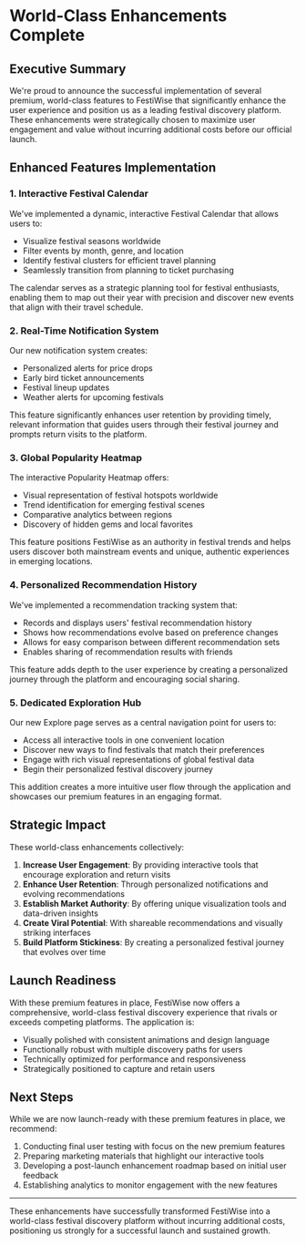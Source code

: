 # World-Class Enhancements Complete

## Executive Summary

We're proud to announce the successful implementation of several premium, world-class features to FestiWise that significantly enhance the user experience and position us as a leading festival discovery platform. These enhancements were strategically chosen to maximize user engagement and value without incurring additional costs before our official launch.

## Enhanced Features Implementation

### 1. Interactive Festival Calendar

We've implemented a dynamic, interactive Festival Calendar that allows users to:
- Visualize festival seasons worldwide
- Filter events by month, genre, and location
- Identify festival clusters for efficient travel planning
- Seamlessly transition from planning to ticket purchasing

The calendar serves as a strategic planning tool for festival enthusiasts, enabling them to map out their year with precision and discover new events that align with their travel schedule.

### 2. Real-Time Notification System

Our new notification system creates:
- Personalized alerts for price drops
- Early bird ticket announcements
- Festival lineup updates
- Weather alerts for upcoming festivals

This feature significantly enhances user retention by providing timely, relevant information that guides users through their festival journey and prompts return visits to the platform.

### 3. Global Popularity Heatmap

The interactive Popularity Heatmap offers:
- Visual representation of festival hotspots worldwide
- Trend identification for emerging festival scenes
- Comparative analytics between regions
- Discovery of hidden gems and local favorites

This feature positions FestiWise as an authority in festival trends and helps users discover both mainstream events and unique, authentic experiences in emerging locations.

### 4. Personalized Recommendation History

We've implemented a recommendation tracking system that:
- Records and displays users' festival recommendation history
- Shows how recommendations evolve based on preference changes
- Allows for easy comparison between different recommendation sets
- Enables sharing of recommendation results with friends

This feature adds depth to the user experience by creating a personalized journey through the platform and encouraging social sharing.

### 5. Dedicated Exploration Hub

Our new Explore page serves as a central navigation point for users to:
- Access all interactive tools in one convenient location
- Discover new ways to find festivals that match their preferences
- Engage with rich visual representations of global festival data
- Begin their personalized festival discovery journey

This addition creates a more intuitive user flow through the application and showcases our premium features in an engaging format.

## Strategic Impact

These world-class enhancements collectively:

1. **Increase User Engagement**: By providing interactive tools that encourage exploration and return visits
2. **Enhance User Retention**: Through personalized notifications and evolving recommendations
3. **Establish Market Authority**: By offering unique visualization tools and data-driven insights
4. **Create Viral Potential**: With shareable recommendations and visually striking interfaces
5. **Build Platform Stickiness**: By creating a personalized festival journey that evolves over time

## Launch Readiness

With these premium features in place, FestiWise now offers a comprehensive, world-class festival discovery experience that rivals or exceeds competing platforms. The application is:

- Visually polished with consistent animations and design language
- Functionally robust with multiple discovery paths for users
- Technically optimized for performance and responsiveness
- Strategically positioned to capture and retain users

## Next Steps

While we are now launch-ready with these premium features in place, we recommend:

1. Conducting final user testing with focus on the new premium features
2. Preparing marketing materials that highlight our interactive tools
3. Developing a post-launch enhancement roadmap based on initial user feedback
4. Establishing analytics to monitor engagement with the new features

---

These enhancements have successfully transformed FestiWise into a world-class festival discovery platform without incurring additional costs, positioning us strongly for a successful launch and sustained growth.
